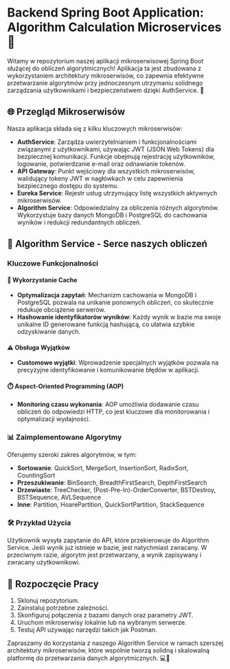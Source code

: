 # Backend Spring Boot Application: Algorithm Calculation Microservices 🚀

Witamy w repozytorium naszej aplikacji mikroserwisowej Spring Boot służącej do obliczeń algorytmicznych! Aplikacja ta jest zbudowana z wykorzystaniem architektury mikroserwisów, co zapewnia efektywne przetwarzanie algorytmów przy jednoczesnym utrzymaniu solidnego zarządzania użytkownikami i bezpieczeństwem dzięki AuthService. 🌟

## 🌐 Przegląd Mikroserwisów

Nasza aplikacja składa się z kilku kluczowych mikroserwisów:
- **AuthService**: Zarządza uwierzytelnianiem i funkcjonalnościami związanymi z użytkownikami, używając JWT (JSON Web Tokens) dla bezpiecznej komunikacji. Funkcje obejmują rejestrację użytkowników, logowanie, potwierdzanie e-mail oraz odnawianie tokenów.
- **API Gateway**: Punkt wejściowy dla wszystkich mikroserwisów, walidujący tokeny JWT w nagłówkach w celu zapewnienia bezpiecznego dostępu do systemu.
- **Eureka Service**: Rejestr usług utrzymujący listę wszystkich aktywnych mikroserwisów.
- **Algorithm Service**: Odpowiedzialny za obliczenia różnych algorytmów. Wykorzystuje bazy danych MongoDB i PostgreSQL do cachowania wyników i redukcji redundantnych obliczeń.

## 🚀 Algorithm Service - Serce naszych obliczeń

### Kluczowe Funkcjonalności

#### 🔄 Wykorzystanie Cache
- **Optymalizacja zapytań**: Mechanizm cachowania w MongoDB i PostgreSQL pozwala na unikanie ponownych obliczeń, co skutecznie redukuje obciążenie serwerów.
- **Hashowanie identyfikatorów wyników**: Każdy wynik w bazie ma swoje unikalne ID generowane funkcją hashującą, co ułatwia szybkie odzyskiwanie danych.

#### ⚠️ Obsługa Wyjątków
- **Customowe wyjątki**: Wprowadzenie specjalnych wyjątków pozwala na precyzyjne identyfikowanie i komunikowanie błędów w aplikacji.

#### ⏱️ Aspect-Oriented Programming (AOP)
- **Monitoring czasu wykonania**: AOP umożliwia dodawanie czasu obliczeń do odpowiedzi HTTP, co jest kluczowe dla monitorowania i optymalizacji wydajności.

### 📊 Zaimplementowane Algorytmy
Oferujemy szeroki zakres algorytmów, w tym:
- **Sortowanie**: QuickSort, MergeSort, InsertionSort, RadixSort, CountingSort
- **Przeszukiwanie**: BinSearch, BreadthFirstSearch, DepthFirstSearch
- **Drzewiaste**: TreeChecker, (Post-Pre-In)-OrderConverter, BSTDestroy, BSTSequence, AVLSequence
- **Inne**: Partition, HoarePartition, QuickSortPartition, StackSequence

### 🛠️ Przykład Użycia
Użytkownik wysyła zapytanie do API, które przekierowuje do Algorithm Service. Jeśli wynik już istnieje w bazie, jest natychmiast zwracany. W przeciwnym razie, algorytm jest przetwarzany, a wynik zapisywany i zwracany użytkownikowi.

## 🌟 Rozpoczęcie Pracy

1. Sklonuj repozytorium.
2. Zainstaluj potrzebne zależności.
3. Skonfiguruj połączenia z bazami danych oraz parametry JWT.
4. Uruchom mikroserwisy lokalnie lub na wybranym serwerze.
5. Testuj API używając narzędzi takich jak Postman.

Zapraszamy do korzystania z naszego Algorithm Service w ramach szerszej architektury mikroserwisów, które wspólnie tworzą solidną i skalowalną platformę do przetwarzania danych algorytmicznych. 💻🚀
